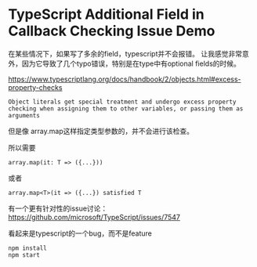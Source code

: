 TypeScript Additional Field in Callback Checking Issue Demo
===========================

在某些情况下，如果写了多余的field，typescript并不会报错。
让我感觉非常意外，因为它导致了几个typo错误，特别是在type中有optional fields的时候。

https://www.typescriptlang.org/docs/handbook/2/objects.html#excess-property-checks

```
Object literals get special treatment and undergo excess property checking when assigning them to other variables, or passing them as arguments
```

但是像 array.map这样指定类型参数的，并不会进行该检查。

所以需要
 
```
array.map(it: T => ({...}))
```

或者

``` 
array.map<T>(it => ({...}) satisfied T
```

有一个更有针对性的issue讨论：https://github.com/microsoft/TypeScript/issues/7547

看起来是typescript的一个bug，而不是feature

```
npm install
npm start
```
